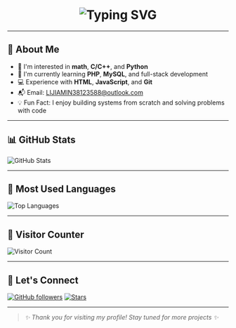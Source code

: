 <!-- 动态打字标题 -->
<h1 align="center">
  <img src="https://readme-typing-svg.demolab.com?font=Fira+Code&size=26&duration=3000&pause=500&center=true&width=435&lines=Hi%2C+I'm+Fengjun+Li!;eWelcome+to+my+GitHub+profile!;Coding+%3D+Fun+%E2%9C%A8" alt="Typing SVG" />
</h1>

---

## 👋 About Me

- 👀 I'm interested in **math**, **C/C++**, and **Python**
- 🌱 I'm currently learning **PHP**, **MySQL**, and full-stack development
- 💻 Experience with **HTML**, **JavaScript**, and **Git**
- 📬 Email: [LIJIAMIN38123588@outlook.com](mailto:LIJIAMIN38123588@outlook.com)
- 💡 Fun Fact: I enjoy building systems from scratch and solving problems with code

---

## 📊 GitHub Stats

![GitHub Stats](https://github-readme-stats.vercel.app/api?username=fengjun-zizi&show_icons=true&theme=tokyonight)
  
---

## 📌 Most Used Languages

![Top Languages](https://github-readme-stats.vercel.app/api/top-langs/?username=fengjun-zizi&layout=compact&theme=tokyonight)

---

## 🔢 Visitor Counter

![Visitor Count](https://komarev.com/ghpvc/?username=fengjun-zizi&label=Profile+Views&color=blue&style=flat-square)

---

## 🚀 Let's Connect

[![GitHub followers](https://img.shields.io/github/followers/fengjun-zizi?style=social)](https://github.com/fengjun-zizi)
[![Stars](https://img.shields.io/github/stars/fengjun-zizi?style=social)](https://github.com/fengjun-zizi)

---

> _✨ Thank you for visiting my profile! Stay tuned for more projects ✨_
